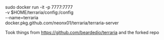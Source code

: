 sudo docker run -it -p 7777:7777 \
    -v $HOME/terraria/config:/config \
    --name=terraria \
    docker.pkg.github.com/neonx01/terraria/terraria-server
    
Took things from https://github.com/beardedio/terraria and the forked repo
